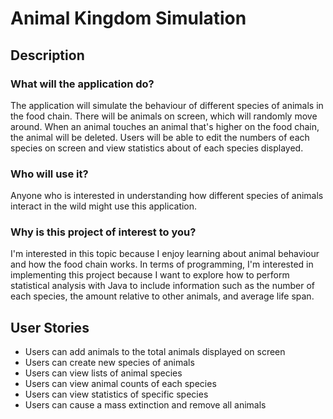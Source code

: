 # Animal Kingdom Simulation

## Description

### What will the application do?
The application will simulate the behaviour of different species of animals in the food chain. There will be animals 
on screen, which will randomly move around. When an animal touches an animal that's higher on the food
chain, the animal will be deleted. Users will be able to edit the numbers of each species on screen and view 
statistics about of each species displayed.

### Who will use it?
Anyone who is interested in understanding how different species of animals interact in the wild might use this 
application.

### Why is this project of interest to you?
I'm interested in this topic because I enjoy learning about animal behaviour and how the food chain works. In terms 
of programming, I'm interested in implementing this project because I want to explore how to perform statistical
analysis with Java to include information such as the number of each species, the amount relative 
to other animals, and average life span.

## User Stories

* Users can add animals to the total animals displayed on screen
* Users can create new species of animals
* Users can view lists of animal species
* Users can view animal counts of each species
* Users can view statistics of specific species
* Users can cause a mass extinction and remove all animals